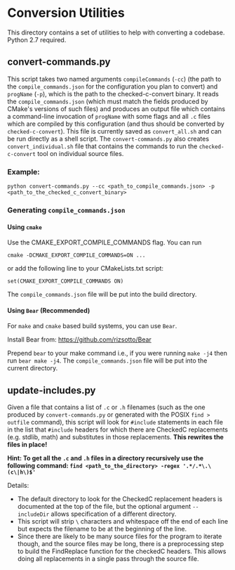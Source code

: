 # Conversion Utilities

This directory contains a set of utilities to help with converting a codebase. Python 2.7 required.

## convert-commands.py
This script takes two named arguments `compileCommands` (`-cc`)
(the path to the `compile_commands.json` for the configuration you plan to convert) 
and `progName` (`-p`), which is the path to the checked-c-convert binary. 
It reads the `compile_commands.json` 
(which must match the fields produced by CMake's versions of such files) and 
produces an output file which contains a command-line invocation of `progName` with 
some flags and all `.c` files which are compiled by this configuration 
(and thus should be converted by `checked-c-convert`). 
This file is currently saved as `convert_all.sh` and can be run directly as a shell script.
The `convert-commands.py` also creates `convert_individual.sh` file that 
contains the commands to run the `checked-c-convert` tool on individual source files.

### Example:
```
python convert-commands.py --cc <path_to_compile_commands.json> -p <path_to_the_checked_c_convert_binary>
```

### Generating `compile_commands.json`
#### Using `cmake`
Use the CMAKE_EXPORT_COMPILE_COMMANDS flag. You can run
```
cmake -DCMAKE_EXPORT_COMPILE_COMMANDS=ON ...
```
or add the following line to your CMakeLists.txt script:
```
set(CMAKE_EXPORT_COMPILE_COMMANDS ON)
```
The `compile_commands.json` file will be put into the build directory.
#### Using `Bear` (Recommended)
For `make` and `cmake` based build systems, you can use `Bear`.

Install Bear from: https://github.com/rizsotto/Bear

Prepend `bear` to your make command i.e., if you were running `make -j4` 
then run  `bear make -j4`. 
The `compile_commands.json` file will be put into the current directory.


## update-includes.py

Given a file that contains a list of `.c` or `.h` filenames 
(such as the one produced by `convert-commands.py` or generated with the POSIX `find > outfile` command), 
this script will look for `#include` statements in each file in the list 
that `#include` headers for which there are CheckedC replacements (e.g. stdlib, math) 
and substitutes in those replacements. **This rewrites the files in place!**

**Hint: To get all the `.c` and `.h` files in a directory recursively use the following command: `find <path_to_the_directory> -regex '.*/.*\.\(c\|h\)$'`**


Details: 
- The default directory to look for the CheckedC replacement headers is documented at the top of the file, but the optional argument `--includeDir` allows specification of a different directory.
- This script will strip `\` characters and whitespace off the end of each line but expects the filename to be at the beginning of the line.
- Since there are likely to be many source files for the program to iterate though, and the source files may be long, there is a preprocessing step to build the FindReplace function for the checkedC headers. This allows doing all replacements in a single pass through the source file.
